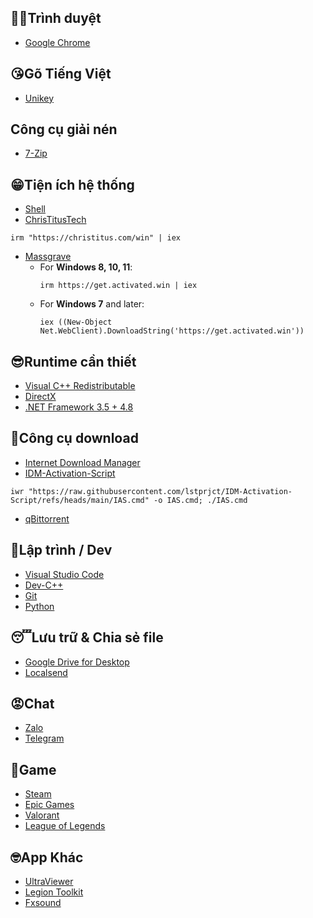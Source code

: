 

## 😵‍💫Trình duyệt
- [Google Chrome](https://www.google.com/chrome/)

## 😘Gõ Tiếng Việt
- [Unikey](https://www.unikey.org/download.html)
## Công cụ giải nén
- [7-Zip](https://www.7-zip.org/)

## 😁Tiện ích hệ thống
- [Shell](https://github.com/moudey/Shell)
- [ChrisTitusTech](https://github.com/ChrisTitusTech/winutil)
```
irm "https://christitus.com/win" | iex
```
- [Massgrave](https://massgrave.dev/)
   - For **Windows 8, 10, 11**: 
     ```
     irm https://get.activated.win | iex
     ```
   - For **Windows 7** and later:
     ```
     iex ((New-Object Net.WebClient).DownloadString('https://get.activated.win'))
     ```
## 😎Runtime cần thiết
- [Visual C++ Redistributable](https://github.com/abbodi1406/vcredist)
- [DirectX](https://www.microsoft.com/en-us/download/details.aspx?id=35)
- [.NET Framework 3.5 + 4.8](https://dotnet.microsoft.com/en-us/download/dotnet-framework)

## 🤔Công cụ download
- [Internet Download Manager](https://www.internetdownloadmanager.com/)
- [IDM-Activation-Script](https://github.com/lstprjct/IDM-Activation-Script)
```
iwr "https://raw.githubusercontent.com/lstprjct/IDM-Activation-Script/refs/heads/main/IAS.cmd" -o IAS.cmd; ./IAS.cmd
```
- [qBittorrent](https://www.qbittorrent.org/)

## 🤣Lập trình / Dev
- [Visual Studio Code](https://code.visualstudio.com/)
- [Dev-C++](https://sourceforge.net/projects/orwelldevcpp/)
- [Git](https://git-scm.com/)
- [Python](https://www.python.org/downloads/)

## 😴Lưu trữ & Chia sẻ file
- [Google Drive for Desktop](https://support.google.com/a/users/answer/13022292?hl=en)
- [Localsend](https://localsend.org/vi/download)
## 😡Chat
- [Zalo](https://zalo.me/pc)
- [Telegram](https://desktop.telegram.org/)

## 🥸Game
- [Steam](https://store.steampowered.com/)
- [Epic Games](https://store.epicgames.com/vi)
- [Valorant](https://playvalorant.com/vi-vn/download/)
- [League of Legends](https://www.leagueoflegends.com/vi-vn/download/)

 ## 🤓App Khác
 - [UltraViewer](https://www.ultraviewer.net/vi/download.html)
 - [Legion Toolkit](https://github.com/BartoszCichecki/LenovoLegionToolkit)
 - [Fxsound](https://www.fxsound.com/download)
